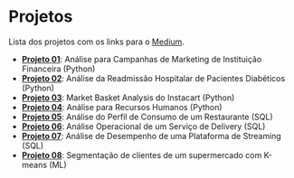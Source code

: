 # Projetos

Lista dos projetos com os links para o [Medium](https://medium.com/@ndosanjosc).

- **[Projeto 01](https://medium.com/@ndosanjosc/an%C3%A1lise-para-campanhas-de-marketing-8a4e4381c9dc)**: Análise para Campanhas de Marketing de Instituição Financeira (Python)
- **[Projeto 02](https://medium.com/@ndosanjosc/an%C3%A1lise-da-readmiss%C3%A3o-hospitalar-de-pacientes-diab%C3%A9ticos-ec64a9ed2aaf)**: Análise da Readmissão Hospitalar de Pacientes Diabéticos (Python)
- **[Projeto 03](https://medium.com/@ndosanjosc/market-basket-analysis-do-instacart-bbf6b4e0403a)**: Market Basket Analysis do Instacart (Python)
- **[Projeto 04](https://medium.com/@ndosanjosc/an%C3%A1lise-para-recursos-humanos-com-python-b9b6c8c6f696)**: Análise para Recursos Humanos (Python)
- **[Projeto 05](https://medium.com/@ndosanjosc/an%C3%A1lise-do-perfil-de-consumo-de-restaurante-com-sql-6019b2a65458)**: Análise do Perfil de Consumo de um Restaurante (SQL)
- **[Projeto 06](https://medium.com/@ndosanjosc/an%C3%A1lise-operacional-de-um-servi%C3%A7o-de-delivery-com-sql-6a8e9e38b3ec)**: Análise Operacional de um Serviço de Delivery (SQL)
- **[Projeto 07](https://medium.com/@ndosanjosc/an%C3%A1lise-de-desempenho-de-uma-plataforma-de-streaming-com-sql-a9236e5f2c39)**: Análise de Desempenho de uma Plataforma de Streaming (SQL)
- **[Projeto 08](https://medium.com/@ndosanjosc/segmenta%C3%A7%C3%A3o-de-clientes-de-um-supermercado-com-k-means-69df34758d86)**: Segmentação de clientes de um supermercado com K-means (ML)